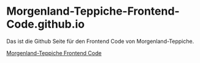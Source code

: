 # Morgenland-Teppiche-Frontend-Code.github.io
Das ist die Github Seite für den Frontend Code von Morgenland-Teppiche.

[Morgenland-Teppiche Frontend Code](https://morgenland-teppiche.github.io/MorgenlandOldBackend.github.io/)
